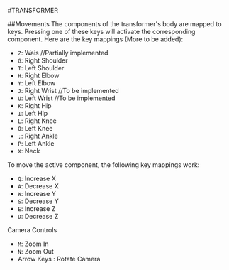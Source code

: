 #TRANSFORMER

##Movements
The components of the transformer's body are mapped to keys. Pressing one of these keys will activate the corresponding component.
Here are the key mappings (More to be added):
* `Z`: Wais //Partially implemented
* `G`: Right Shoulder
* `T`: Left Shoulder
* `H`: Right Elbow
* `Y`: Left Elbow
* `J`: Right Wrist //To be implemented
* `U`: Left Wrist //To be implemented
* `K`: Right Hip
* `I`: Left Hip
* `L`: Right Knee
* `O`: Left Knee
* `;`: Right Ankle
* `P`: Left Ankle
* `X`: Neck

To move the active component, the following key mappings work:
* `Q`: Increase X
* `A`: Decrease X
* `W`: Increase Y
* `S`: Decrease Y
* `E`: Increase Z
* `D`: Decrease Z

Camera Controls
* `M`: Zoom In
* `N`: Zoom Out
* Arrow Keys : Rotate Camera

